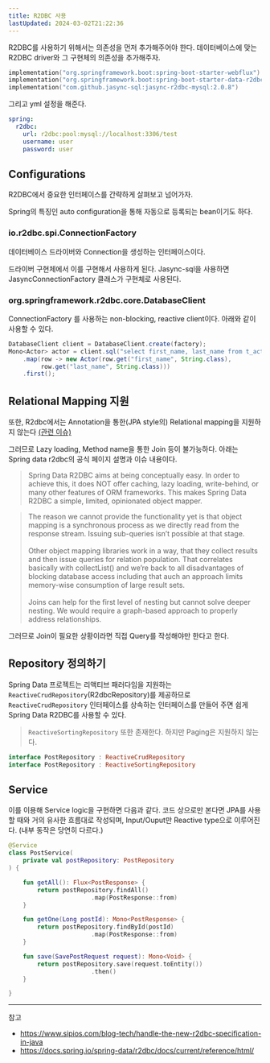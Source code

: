 ```yaml
---
title: R2DBC 사용
lastUpdated: 2024-03-02T21:22:36
---
```


R2DBC를 사용하기 위해서는 의존성을 먼저 추가해주어야 한다. 데이터베이스에 맞는 R2DBC driver와 그 구현체의 의존성을 추가해주자.

```kotlin
implementation("org.springframework.boot:spring-boot-starter-webflux")
implementation("org.springframework.boot:spring-boot-starter-data-r2dbc")
implementation("com.github.jasync-sql:jasync-r2dbc-mysql:2.0.8")
```

그리고 yml 설정을 해준다.

```yml
spring:
  r2dbc:
    url: r2dbc:pool:mysql://localhost:3306/test
    username: user
    password: user
```

## Configurations

R2DBC에서 중요한 인터페이스를 간략하게 살펴보고 넘어가자.

Spring의 특징인 auto configuration을 통해 자동으로 등록되는 bean이기도 하다.

### io.r2dbc.spi.ConnectionFactory

데이터베이스 드라이버와 Connection을 생성하는 인터페이스이다.

드라이버 구현체에서 이를 구현해서 사용하게 된다. Jasync-sql을 사용하면 JasyncConnectionFactory 클래스가 구현체로 사용된다. 

### org.springframework.r2dbc.core.DatabaseClient

ConnectionFactory 를 사용하는 non-blocking, reactive client이다. 아래와 같이 사용할 수 있다.

```java
DatabaseClient client = DatabaseClient.create(factory);
Mono<Actor> actor = client.sql("select first_name, last_name from t_actor")
    .map(row -> new Actor(row.get("first_name", String.class),
         row.get("last_name", String.class)))
    .first();
```

## Relational Mapping 지원

또한, R2dbc에서는 Annotation을 통한(JPA style의) Relational mapping을 지원하지 않는다 [(관련 이슈)](https://github.com/spring-projects/spring-data-r2dbc/issues/356)

그러므로 Lazy loading, Method name을 통한 Join 등이 불가능하다. 아래는 Spring data r2dbc의 공식 페이지 설명과 이슈 내용이다.

> Spring Data R2DBC aims at being conceptually easy. In order to achieve this, it does NOT offer caching, lazy loading, write-behind, or many other features of ORM frameworks. This makes Spring Data R2DBC a simple, limited, opinionated object mapper.

> The reason we cannot provide the functionality yet is that object mapping is a synchronous process as we directly read from the response stream. Issuing sub-queries isn’t possible at that stage.<br><br>Other object mapping libraries work in a way, that they collect results and then issue queries for relation population. That correlates basically with collectList() and we’re back to all disadvantages of blocking database access including that auch an approach limits memory-wise consumption of large result sets.<br><br>Joins can help for the first level of nesting but cannot solve deeper nesting. We would require a graph-based approach to properly address relationships.
    
그러므로 Join이 필요한 상황이라면 직접 Query를 작성해야만 한다고 한다.

## Repository 정의하기

Spring Data 프로젝트는 리액티브 패러다임을 지원하는 `ReactiveCrudRepository`(R2dbcRepository)를 제공하므로 `ReactiveCrudRepository` 인터페이스를 상속하는 인터페이스를 만들어 주면 쉽게 Spring Data R2DBC를 사용할 수 있다. 

> `ReactiveSortingRepository` 또한 존재한다. 하지만 Paging은 지원하지 않는다.

```kotlin
interface PostRepository : ReactiveCrudRepository
interface PostRepository : ReactiveSortingRepository
```

## Service

이를 이용해 Service logic을 구현하면 다음과 같다. 코드 상으로만 본다면 JPA를 사용할 때와 거의 유사한 흐름대로 작성되며, Input/Ouput만 Reactive type으로 이루어진다. (내부 동작은 당연히 다르다.)

```kotlin
@Service
class PostService(
    private val postRepository: PostRepository
) {

    fun getAll(): Flux<PostResponse> {
        return postRepository.findAll()
                       .map(PostResponse::from)
    }

    fun getOne(Long postId): Mono<PostResponse> {
        return postRepository.findById(postId)
                       .map(PostResponse::from)
    }

    fun save(SavePostRequest request): Mono<Void> {
        return postRepository.save(request.toEntity())
                       .then()
    }

}
```

---

참고

- https://www.sipios.com/blog-tech/handle-the-new-r2dbc-specification-in-java
- https://docs.spring.io/spring-data/r2dbc/docs/current/reference/html/